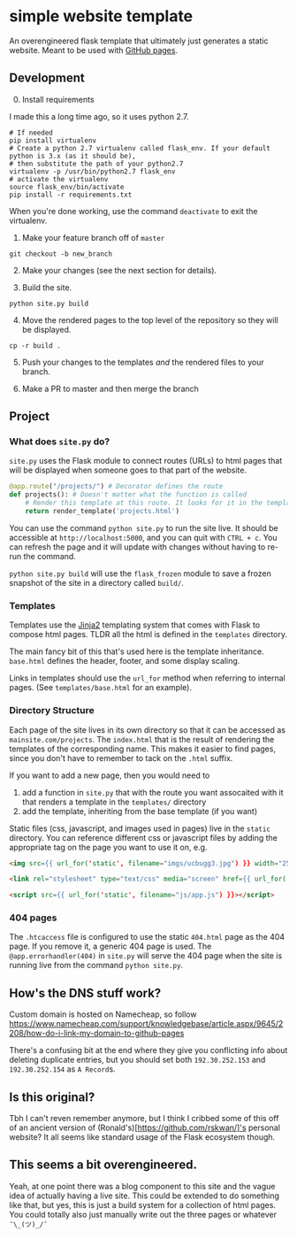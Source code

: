 simple website template
================

An overengineered flask template that ultimately just generates a static website. Meant to be used with [GitHub pages](https://pages.github.com/).

## Development

0. Install requirements

I made this a long time ago, so it uses python 2.7.
```
# If needed
pip install virtualenv
# Create a python 2.7 virtualenv called flask_env. If your default python is 3.x (as it should be),
# then substitute the path of your python2.7
virtualenv -p /usr/bin/python2.7 flask_env
# activate the virtualenv
source flask_env/bin/activate
pip install -r requirements.txt
```

When you're done working, use the command `deactivate` to exit the virtualenv.

1. Make your feature branch off of `master`

`git checkout -b new_branch`

2. Make your changes (see the next section for details).

3. Build the site.

`python site.py build`

4. Move the rendered pages to the top level of the repository so they will be displayed.

`cp -r build .`

5. Push your changes to the templates _and_ the rendered files to your branch.

6. Make a PR to master and then merge the branch


## Project

### What does `site.py` do?

`site.py` uses the Flask module to connect routes (URLs) to html pages that will be displayed when someone goes to that part of the website.

```python
@app.route("/projects/") # Decorator defines the route
def projects(): # Doesn't matter what the function is called
    # Render this template at this route. It looks for it in the templates/ directory.
    return render_template('projects.html')
```

You can use the command `python site.py` to run the site live. It should be accessible at `http://localhost:5000`, and you can quit with `CTRL + c`. You can refresh the page and it will update with changes without having to re-run the command.

`python site.py build` will use the `flask_frozen` module to save a frozen snapshot of the site in a directory called `build/`.

### Templates

Templates use the [Jinja2](http://jinja.pocoo.org/docs/2.9/) templating system that comes with Flask to compose html pages. TLDR all the html is defined in the `templates` directory.

The main fancy bit of this that's used here is the template inheritance. `base.html` defines the header, footer, and some display scaling.

Links in templates should use the `url_for` method when referring to internal pages. (See `templates/base.html` for an example).

### Directory Structure

Each page of the site lives in its own directory so that it can be accessed as `mainsite.com/projects`. The `index.html` that is the result of rendering the templates of the corresponding name. This makes it easier to find pages, since you don't have to remember to tack on the `.html` suffix.

If you want to add a new page, then you would need to

1. add a function in `site.py` that with the route you want assocaited with it that renders a template in the `templates/` directory
2. add the template, inheriting from the base template (if you want)

Static files (css, javascript, and images used in pages) live in the `static` directory. You can reference different css or javascript files by adding the appropriate tag on the page you want to use it on, e.g.

```html
<img src={{ url_for('static', filename="imgs/ucbugg3.jpg") }} width="256px">

<link rel="stylesheet" type="text/css" media="screen" href={{ url_for('static', filename="css/style.css") }}>

<script src={{ url_for('static', filename="js/app.js") }}></script>
```

### 404 pages

The `.htcaccess` file is configured to use the static `404.html` page as the 404 page. If you remove it, a generic 404 page is used. The `@app.errorhandler(404)` in `site.py` will serve the 404 page when the site is running live from the command `python site.py`.

## How's the DNS stuff work?

Custom domain is hosted on Namecheap, so follow https://www.namecheap.com/support/knowledgebase/article.aspx/9645/2208/how-do-i-link-my-domain-to-github-pages

There's a confusing bit at the end where they give you conflicting info about deleting duplicate entries, but you should set both `192.30.252.153` and `192.30.252.154` as `A Record`s.

## Is this original?

Tbh I can't reven remember anymore, but I think I cribbed some of this off of an ancient version of (Ronald's)[https://github.com/rskwan/]'s personal website? It all seems like standard usage of the Flask ecosystem though.

## This seems a bit overengineered.

Yeah, at one point there was a blog component to this site and the vague idea of actually having a live site. This could be extended to do something like that, but yes, this is just a build system for a collection of html pages. You could totally also just manually write out the three pages or whatever `¯\_(ツ)_/¯`